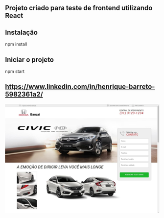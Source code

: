 ## Projeto criado para teste de frontend utilizando React

## Instalação
npm install

## Iniciar o projeto
npm start


## https://www.linkedin.com/in/henrique-barreto-5982361a2/

![alt text](https://github.com/HenriqueBarretoDev/projeto-honda/blob/master/desktop1.jpg)

